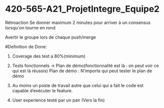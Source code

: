 # 420-565-A21_ProjetIntegre_Equipe2

Rétroaction
Se donner maximum 2 minutes pour arriver à un consensus lorsqu'on tourne en rond

Avertir le groupe lors de chaque push/merge

#Definition de Done:

1. Coverage des test a 80%(minimum)

2. Tests fonctionnels → Plan de démo(fonctionnalité est là : on peut voir ce qui est là réussis) Plan de démo : N’importe qui peut tester le plan de démo

3. Au moins un poste de travail autre que celui qui a fait le code est capable d’exécuter le feature.

4. User experience testé par un pair (Vers la fin)
